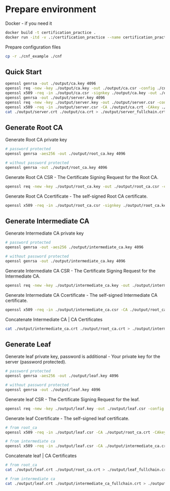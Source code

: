 # Prepare environment

Docker - if you need it
```bash
docker build -t certification_practice .
docker run -itd -v .:/certification_practice --name certification_practice certification_practice
```

Prepare configuration files
```bash
cp -r ./cnf_example ./cnf
```

## Quick Start 

```bash
openssl genrsa -out ./output/ca.key 4096
openssl req -new -key ./output/ca.key -out ./output/ca.csr -config ./cnf/ca.ini
openssl x509 -req -in ./output/ca.csr -signkey ./output/ca.key -out ./output/ca.crt -days 36500 -extensions v3_ca -extfile ./cnf/ca.ini
openssl genrsa -out ./output/server.key 4096
openssl req -new -key ./output/server.key -out ./output/server.csr -config ./cnf/server.ini
openssl x509 -req -in ./output/server.csr -CA ./output/ca.crt -CAkey ./output/ca.key -CAcreateserial -out ./output/server.crt -days 36500 -extensions v3_req -extfile ./cnf/server.ini
cat ./output/server.crt ./output/ca.crt > ./output/server_fullchain.crt
```

## Generate Root CA 

Generate Root CA private key
```bash
# password protected
openssl genrsa -aes256 -out ./output/root_ca.key 4096

# without password protected
openssl genrsa -out ./output/root_ca.key 4096
```

Generate Root CA CSR - The Certificate Signing Request for the Root CA.
```bash
openssl req -new -key ./output/root_ca.key -out ./output/root_ca.csr -config ./cnf/root_ca.ini
```

Generate Root CA Ccertificate - The self-signed Root CA certificate.
```bash
openssl x509 -req -in ./output/root_ca.csr -signkey ./output/root_ca.key -out ./output/root_ca.crt -days 36500 -extensions v3_ca -extfile ./cnf/root_ca.ini
```

## Generate Intermediate CA
Generate Intermediate CA private key
```bash
# password protected
openssl genrsa -out -aes256 ./output/intermediate_ca.key 4096

# without password protected
openssl genrsa -out ./output/intermediate_ca.key 4096
```

Generate Intermediate CA CSR - The Certificate Signing Request for the Intermediate CA.
```bash
openssl req -new -key ./output/intermediate_ca.key -out ./output/intermediate_ca.csr -config ./cnf/intermediate_ca.ini
```

Generate Intermediate CA Ccertificate - The self-signed Intermediate CA certificate.
```bash
openssl x509 -req -in ./output/intermediate_ca.csr -CA ./output/root_ca.crt -CAkey ./output/root_ca.key -CAcreateserial -out ./output/intermediate_ca.crt -days 36500 -extensions v3_intermediate_ca -extfile ./cnf/intermediate_ca.ini
```

Concatenate Intermediate CA | CA Certificates
```bash
cat ./output/intermediate_ca.crt ./output/root_ca.crt > ./output/intermediate_ca_fullchain.crt
```

## Generate Leaf

Generate leaf private key, password is additional - Your private key for the server (password protected).
```bash
# password protected
openssl genrsa -aes256 -out ./output/leaf.key 4096

# without password protected
openssl genrsa -out ./output/leaf.key 4096
```

Generate leaf CSR - The Certificate Signing Request for the leaf.
```bash
openssl req -new -key ./output/leaf.key -out ./output/leaf.csr -config ./cnf/leaf.ini
```

Generate leaf Ccertificate - The self-signed leaf certificate.
```bash
# from root_ca
openssl x509 -req -in ./output/leaf.csr -CA ./output/root_ca.crt -CAkey ./output/root_ca.key -CAcreateserial -out ./output/leaf.crt -days 36500 -extensions v3_req -extfile ./cnf/leaf.ini

# from intermediate ca
openssl x509 -req -in ./output/leaf.csr -CA ./output/intermediate_ca.crt -CAkey ./output/intermediate_ca.key -CAcreateserial -out ./output/leaf.crt -days 36500 -extensions v3_req -extfile ./cnf/leaf.ini
```

Concatenate leaf | CA Certificates
```bash
# from root_ca
cat ./output/leaf.crt ./output/root_ca.crt > ./output/leaf_fullchain.crt

# from intermediate ca
cat ./output/leaf.crt ./output/intermediate_ca_fullchain.crt > ./output/leaf_fullchain.crt
```
